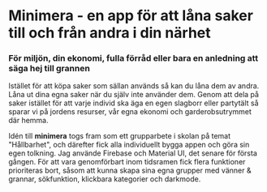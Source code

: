 # Minimera - en app för att låna saker till och från andra i din närhet

### För miljön, din ekonomi, fulla förråd eller bara en anledning att säga hej till grannen

Istället för att köpa saker som sällan används så kan du låna dem av andra. Låna ut dina egna saker när du själv inte använder dem.
Genom att dela på saker istället för att varje individ ska äga en egen slagborr eller partytält så sparar vi på jordens resurser, vår egna ekonomi och garderobsutrymmet där hemma.

Idén till **minimera** togs fram som ett grupparbete i skolan på temat "Hållbarhet", och därefter fick alla individuellt bygga appen och göra sin egen tolkning. Jag använde Firebase och Material UI, det senare för första gången. För att vara genomförbart inom tidsramen fick flera funktioner prioriteras bort, såsom att kunna skapa sina egna grupper med vänner & grannar, sökfunktion, klickbara kategorier och darkmode.
